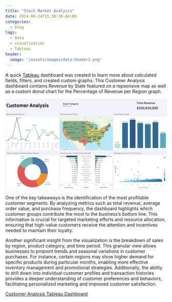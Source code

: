 ```yaml
---
title: "Stock Market Analysis"
date: 2024-09-24T15:30:30-04:00
categories:
  - blog
tags:
  - data
  - visualization
  - Tableau
header:
  image: "/assets/images/data-header2.png"
---
```


A quick [Tableau](https://public.tableau.com/app/profile/greg.whitmore/vizzes) dashboard was created to learn more about calculated fields, filters, and created custom graphs. This Customer Analysis dashboard contains Revenue by State featured on a repsonsive map as well as a custom donut chart for the Percentage of Revenue per Region graph.

![Customer Analysis Dashboard](/assets/images/SS-customer-analysis.png)

One of the key takeaways is the identification of the most profitable customer segments. By analyzing metrics such as total revenue, average order value, and purchase frequency, the dashboard highlights which customer groups contribute the most to the business’s bottom line. This information is crucial for targeted marketing efforts and resource allocation, ensuring that high-value customers receive the attention and incentives needed to maintain their loyalty.

Another significant insight from the visualization is the breakdown of sales by region, product category, and time period. This granular view allows businesses to pinpoint trends and seasonal variations in customer purchases. For instance, certain regions may show higher demand for specific products during particular months, enabling more effective inventory management and promotional strategies. Additionally, the ability to drill down into individual customer profiles and transaction histories provides a deeper understanding of customer preferences and behaviors, facilitating personalized marketing and improved customer satisfaction.

[Customer Analysis Tableau Dashboard](https://public.tableau.com/app/profile/greg.whitmore/viz/CustomerAnalysis_17272105095310/CustomerAnalysis)